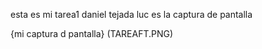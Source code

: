 esta es mi tarea1 daniel tejada luc es la captura de pantalla

{mi captura d pantalla} (TAREAFT.PNG)
